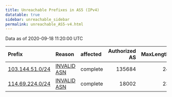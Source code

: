 ```yaml
---
title: Unreachable Prefixes in AS5 (IPv4)
datatable: true
sidebar: unreachable_sidebar
permalink: unreachable_AS5-v4.html
---
```


Data as of 2020-09-18 11:20:00 UTC


<div class="datatable-begin"></div>

| Prefix                                                   | Reason                                                                                             | affected   |   Authorized AS |   MaxLength | Anchor                                       |   unreachable /24s |
|:---------------------------------------------------------|:---------------------------------------------------------------------------------------------------|:-----------|----------------:|------------:|:---------------------------------------------|-------------------:|
| [103.144.51.0/24](https://stat.ripe.net/103.144.51.0/24) | [INVALID ASN](https://rpki-validator.ripe.net/announcement-preview?asn=AS5&prefix=103.144.51.0/24) | complete   |          135684 |          24 | [APNIC](unreachable_APNIC_RPKI_Root-v4.html) |                  1 |
| [114.69.224.0/24](https://stat.ripe.net/114.69.224.0/24) | [INVALID ASN](https://rpki-validator.ripe.net/announcement-preview?asn=AS5&prefix=114.69.224.0/24) | complete   |           18002 |          23 | [APNIC](unreachable_APNIC_RPKI_Root-v4.html) |                  1 |

<div class="datatable-end"></div>